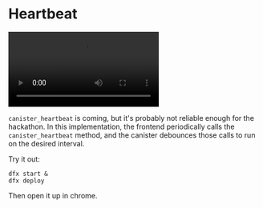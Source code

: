 # Heartbeat

![](./heartbeat.mov)

`canister_heartbeat` is coming, but it's probably not reliable enough for the hackathon. In this implementation, the frontend periodically calls the `canister_heartbeat` method, and the canister debounces those calls to run on the desired interval.

Try it out:

```shell
dfx start &
dfx deploy
```

Then open it up in chrome.
